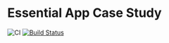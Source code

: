 # Essential App Case Study

![CI](https://github.com/nschucky/LDEssentials/workflows/CI/badge.svg)
[![Build Status](https://travis-ci.org/nschucky/LDEssentials.svg?branch=main)](https://travis-ci.org/nschucky/LDEssentials)